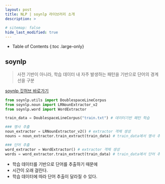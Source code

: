 ```yaml
---
layout: post
title: NLP | soynlp 라이브러리 소개
description: >
  
# sitemap: false
hide_last_modified: true
---
```


- Table of Contents
{:toc .large-only}


## soynlp
> 사전 기반이 아니라, 학습 데이터 내 자주 발생하는 패턴을 기반으로 단어의 경계선을 구분

[soynlp 깃허브 바로가기](https://github.com/lovit/soynlp) 

~~~python
from soynlp.utils import DoublespaceLineCorpus
from soynlp.noun import LRNounExtractor_v2
from soynlp.word import WordExtractor

train_data = DoublespaceLineCorpus("train.txt") # 데이터기반 패턴 학습

### 명사 추출
noun_extractor = LRNounExtractor_v2() # extractor 객체 생성
nouns = noun_extractor.train_extract(train_data) # train_data에서 명사 추출

### 단어 추출
word_extractor = WordExtractor() # extractor 객체 생성
words = word_extractor.train_extract(train_data) # train_data에서 단어 추출

~~~

- 학습 데이터를 기반으로 단어를 추출하기 때문에
- 시간이 오래 걸린다.
- 학습 데이터에 따라 단어 추출이 달라질 수 있다.